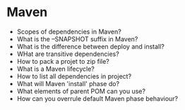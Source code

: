 # Maven
- Scopes of dependencies in Maven?
- What is the –SNAPSHOT suffix in Maven?
- What is the difference between deploy and install?
- WHat are transitive dependencies?
- How to pack a projet to zip file?
- What is a Maven lifecycle?
- How to list all dependencies in project?
- What will Maven 'install' phase do?
- What elements of parent POM can you use?
- How can you overrule default Maven phase behaviour?
